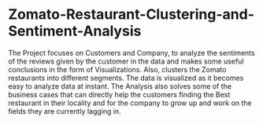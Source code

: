 # Zomato-Restaurant-Clustering-and-Sentiment-Analysis
The Project focuses on Customers and Company, to analyze the sentiments of the reviews given by the customer in the data and makes some useful conclusions in the form of Visualizations. Also, clusters the Zomato restaurants into different segments. The data is visualized as it becomes easy to analyze data at instant. The Analysis also solves some of the business cases that can directly help the customers finding the Best restaurant in their locality and for the company to grow up and work on the fields they are currently lagging in.
